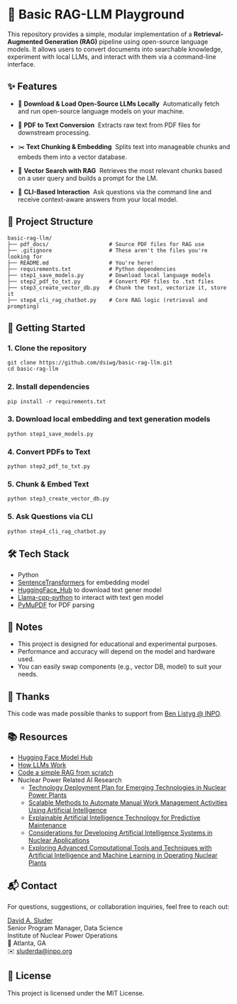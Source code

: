 # 🧠 Basic RAG-LLM Playground

This repository provides a simple, modular implementation of a **Retrieval-Augmented Generation (RAG)** pipeline using open-source language models. It allows users to convert documents into searchable knowledge, experiment with local LLMs, and interact with them via a command-line interface.

## ✨ Features

- 🔽 **Download & Load Open-Source LLMs Locally**  
Automatically fetch and run open-source language models on your machine.

- 📄 **PDF to Text Conversion**  
Extracts raw text from PDF files for downstream processing.

- ✂️ **Text Chunking & Embedding**  
Splits text into manageable chunks and embeds them into a vector database.

- 🧠 **Vector Search with RAG**  
Retrieves the most relevant chunks based on a user query and builds a prompt for the LM.

- 💬 **CLI-Based Interaction**  
Ask questions via the command line and receive context-aware answers from your local model.

## 📁 Project Structure

```
basic-rag-llm/
├── pdf_docs/                   # Source PDF files for RAG use
├── .gitignore                  # These aren't the files you're looking for
├── README.md                   # You're here!
├── requirements.txt            # Python dependencies
├── step1_save_models.py        # Download local language models
├── step2_pdf_to_txt.py         # Convert PDF files to .txt files
├── step3_create_vector_db.py   # Chunk the text, vectorize it, store it
├── step4_cli_rag_chatbot.py    # Core RAG logic (retrieval and prompting)
```

## 🚀 Getting Started

### 1.	Clone the repository
```shell
git clone https://github.com/dsiwg/basic-rag-llm.git
cd basic-rag-llm
```

### 2.  Install dependencies
```shell
pip install -r requirements.txt
```

### 3.  Download local embedding and text generation models
```shell
python step1_save_models.py 
```

### 4.  Convert PDFs to Text
```shell
python step2_pdf_to_txt.py 
```

### 5.  Chunk & Embed Text
```shell
python step3_create_vector_db.py
```

### 5.  Ask Questions via CLI
```shell
python step4_cli_rag_chatbot.py
```

## 🛠️ Tech Stack
-   Python
-   [SentenceTransformers](https://huggingface.co/sentence-transformers) for embedding model
-   [HuggingFace_Hub](https://github.com/huggingface/huggingface_hub) to download text gener model
-   [Llama-cpp-python](https://github.com/abetlen/llama-cpp-python) to interact with text gen model
-   [PyMuPDF](https://github.com/pymupdf/PyMuPDF) for PDF parsing

## 📌 Notes
-   This project is designed for educational and experimental purposes.
-   Performance and accuracy will depend on the model and hardware used.
-   You can easily swap components (e.g., vector DB, model) to suit your needs.

## 🤘 Thanks
This code was made possible thanks to support from [Ben Listyg @ INPO](https://www.linkedin.com/in/benlistyg/).

## 📚 Resources
-   [Hugging Face Model Hub](https://huggingface.co/models)
-   [How LLMs Work](https://ig.ft.com/generative-ai/)
-   [Code a simple RAG from scratch](https://huggingface.co/blog/ngxson/make-your-own-rag)
-   Nuclear Power Related AI Research
    -   [Technology Deployment Plan for Emerging Technologies in Nuclear Power Plants](https://lwrs.inl.gov/content/uploads/11/2025/03/INLRPT-24-80012-Technology-Deployment-Plan-for-Emerging-Technologies-in-Nuclear-Power-Plants.pdf)
    -   [Scalable Methods to Automate Manual Work Management Activities Using Artificial Intelligence](https://lwrs.inl.gov/content/uploads/11/2024/09/ScalableMethodsAutomateManualWork.pdf)
    -   [Explainable Artificial Intelligence Technology for Predictive Maintenance](https://lwrs.inl.gov/content/uploads/11/2024/03/ExplainableArtificialIntelligenceTechnology.pdf)
    -   [Considerations for Developing Artificial Intelligence Systems in Nuclear Applications](https://www.nrc.gov/docs/ML2424/ML24241A252.pdf)
    -   [Exploring Advanced Computational Tools and Techniques with Artificial Intelligence and Machine Learning in Operating Nuclear Plants](https://www.nrc.gov/docs/ML2204/ML22042A662.pdf)


## 📬 Contact
For questions, suggestions, or collaboration inquiries, feel free to reach out:

[David A. Sluder](https://www.linkedin.com/in/david-sluder/)  
Senior Program Manager, Data Science  
Institute of Nuclear Power Operations  
📍 Atlanta, GA  
✉️ [sluderda@inpo.org](mailto:sluderda@inpo.org)

## 📄 License
This project is licensed under the MIT License.